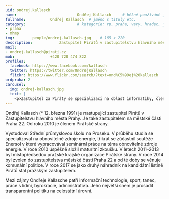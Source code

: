 ```yaml
---
uid: ondrej.kallasch
name:                           Ondřej Kallasch  	# běžně používáné jméno
fullname: 			Ondřej Kallasch  # jméno s tituly etc.
category:                       # kategorie: rp, praha, vary, hradec, jmk, senat
- praha
- mhmp
img: 		people/ondrej-kallasch.jpg    # 165 x 220
description: 			Zastupitel Pirátů v zastupitelstvu hlavního města Prahy, zastupitel na městské části Praha 22             	        			# kratký popis, max 160 znaků
mail:
- ondrej.kallasch@pirati.cz
mob: 				+420 720 474 822
profiles:
  facebook: https://www.facebook.com/kallasch
  twitter: https://twitter.com/OndrejKallasch
  flickr: https://www.flickr.com/search/?text=ond%C5%99ej%20kallasch
ordpraha: 2
carousel:
  img: ondrej-kallasch.jpg
  text: |
    <p>Zastupitel za Piráty se specializací na oblast informatiky, člen předsednictva krajského sdružení Pirátů v Praze. </p>
---
```


Ondřej Kallasch (* 12. března 1991) je nastupující zastupitel Pirátů v Zastupitelstvu hlavního města Prahy. Je také zastupitelem na městské části Praha 22. Od roku 2010 je členem Pirátské strany. 

Vystudoval Střední průmyslovou školu na Proseku. V průběhu studia se specializoval na obnovitelné zdroje energie, třikrát se zúčastnil soutěže Enersol v které vypracovával seminární práce na téma obnovitelné zdroje energie. V roce 2010 úspěšně složil maturitní zkoušku. V letech 2011–2013 byl místopředsedou pražské krajské organizace Pirátské strany. V roce 2014 byl zvolen do zastupitelstva městské části Praha 22 a od té doby se věnuje komunální politice. V roce 2017 se jako druhý náhradník na kandidátní listině Pirátů stal pražským zastupitelem.

Mezi zájmy Ondřeje Kallasche patří informační technologie, sport, tanec, práce s lidmi, byrokracie, administrativa. Jeho největší snem je prosadit transparentní politiku na celostátní úrovni.
